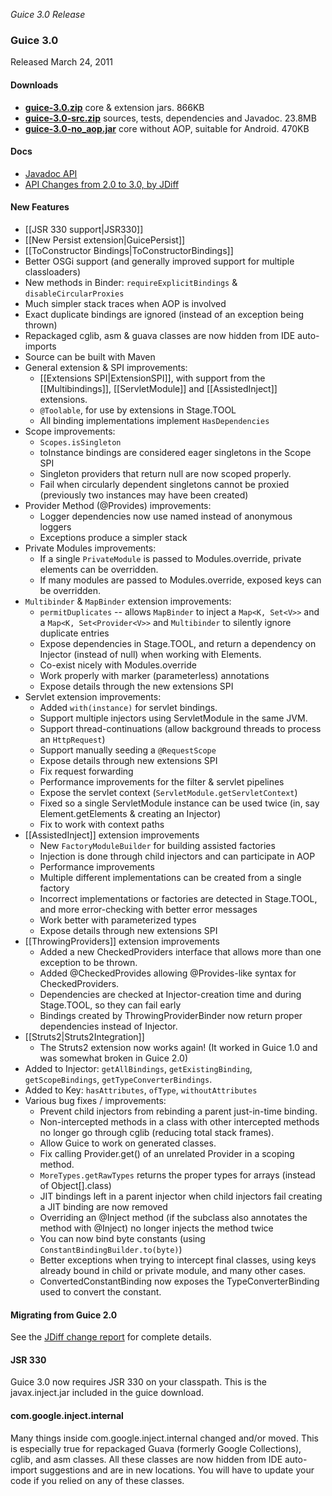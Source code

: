 _Guice 3.0 Release_
### Guice 3.0
Released March 24, 2011

#### Downloads
 * **[guice-3.0.zip](http://google-guice.googlecode.com/files/guice-3.0.zip )** core & extension jars.  866KB
 * **[guice-3.0-src.zip](http://google-guice.googlecode.com/files/guice-3.0-src.zip)** sources, tests, dependencies and Javadoc. 23.8MB
 * **[guice-3.0-no_aop.jar](http://google-guice.googlecode.com/files/guice-3.0-no_aop.jar)** core without AOP, suitable for Android.  470KB

#### Docs
  * [Javadoc API](http://google-guice.googlecode.com/svn/tags/3.0/javadoc/index.html)
  * [API Changes from 2.0 to 3.0, by JDiff](http://google-guice.googlecode.com/svn/trunk/latest-api-diffs/3.0/changes.html)

#### New Features
  * [[JSR 330 support|JSR330]]
  * [[New Persist extension|GuicePersist]]
  * [[ToConstructor Bindings|ToConstructorBindings]]
  * Better OSGi support (and generally improved support for multiple classloaders)
  * New methods in Binder: `requireExplicitBindings` & `disableCircularProxies`
  * Much simpler stack traces when AOP is involved
  * Exact duplicate bindings are ignored (instead of an exception being thrown)
  * Repackaged cglib, asm & guava classes are now hidden from IDE auto-imports
  * Source can be built with Maven
  * General extension & SPI improvements:
     * [[Extensions SPI|ExtensionSPI]], with support from the [[Multibindings]], [[ServletModule]] and [[AssistedInject]] extensions.
     * `@Toolable`, for use by extensions in Stage.TOOL
     * All binding implementations implement `HasDependencies`
  * Scope improvements:
     * `Scopes.isSingleton`
     * toInstance bindings are considered eager singletons in the Scope SPI
     * Singleton providers that return null are now scoped properly.
     * Fail when circularly dependent singletons cannot be proxied (previously two instances may have been created)     
  * Provider Method (@Provides) improvements:
     * Logger dependencies now use named instead of anonymous loggers
     * Exceptions produce a simpler stack 
  * Private Modules improvements:
     * If a single `PrivateModule` is passed to Modules.override, private elements can be overridden.
     * If many modules are passed to Modules.override, exposed keys can be overridden.
  * `Multibinder` & `MapBinder` extension improvements:
     * `permitDuplicates` -- allows `MapBinder` to inject a `Map<K, Set<V>>` and a `Map<K, Set<Provider<V>>` and `Multibinder` to silently ignore duplicate entries
     * Expose dependencies in Stage.TOOL, and return a dependency on Injector (instead of null) when working with Elements.
     * Co-exist nicely with Modules.override
     * Work properly with marker (parameterless) annotations
     * Expose details through the new extensions SPI
  * Servlet extension improvements:
     * Added `with(instance)` for servlet bindings.
     * Support multiple injectors using ServletModule in the same JVM.
     * Support thread-continuations (allow background threads to process an `HttpRequest`)
     * Support manually seeding a `@RequestScope`
     * Expose details through new extensions SPI
     * Fix request forwarding
     * Performance improvements for the filter & servlet pipelines
     * Expose the servlet context (`ServletModule.getServletContext`)
     * Fixed so a single ServletModule instance can be used twice (in, say Element.getElements & creating an Injector)
     * Fix to work with context paths
  * [[AssistedInject]] extension improvements
     * New `FactoryModuleBuilder` for building assisted factories
     * Injection is done through child injectors and can participate in AOP
     * Performance improvements
     * Multiple different implementations can be created from a single factory
     * Incorrect implementations or factories are detected in Stage.TOOL, and more error-checking with better error messages
     * Work better with parameterized types
     * Expose details through new extensions SPI
  * [[ThrowingProviders]] extension improvements
     * Added a new CheckedProviders interface that allows more than one exception to be thrown.
     * Added @CheckedProvides allowing @Provides-like syntax for CheckedProviders.
     * Dependencies are checked at Injector-creation time and during Stage.TOOL, so they can fail early
     * Bindings created by ThrowingProviderBinder now return proper dependencies instead of Injector.
  * [[Struts2|Struts2Integration]]
     * The Struts2 extension now works again! (It worked in Guice 1.0 and was somewhat broken in Guice 2.0)
  * Added to Injector: `getAllBindings`, `getExistingBinding`, `getScopeBindings`, `getTypeConverterBindings`.
  * Added to Key: `hasAttributes`, `ofType`, `withoutAttributes`
  * Various bug fixes / improvements:
     * Prevent child injectors from rebinding a parent just-in-time binding.
     * Non-intercepted methods in a class with other intercepted methods no longer go through cglib (reducing total stack frames).
     * Allow Guice to work on generated classes.
     * Fix calling Provider.get() of an unrelated Provider in a scoping method.
     * `MoreTypes.getRawTypes` returns the proper types for arrays (instead of Object[].class)
     * JIT bindings left in a parent injector when child injectors fail creating a JIT binding are now removed
     * Overriding an @Inject method (if the subclass also annotates the method with @Inject) no longer injects the method twice
     * You can now bind byte constants (using `ConstantBindingBuilder.to(byte)`)
     * Better exceptions when trying to intercept final classes, using keys already bound in child or private module, and many other cases.
     * ConvertedConstantBinding now exposes the TypeConverterBinding used to convert the constant.

#### Migrating from Guice 2.0
See the [JDiff change report](http://google-guice.googlecode.com/svn/trunk/latest-api-diffs/3.0/changes.html) for complete details.

#### JSR 330
Guice 3.0 now requires JSR 330 on your classpath.  This is the javax.inject.jar included in the guice download.

#### com.google.inject.internal
Many things inside com.google.inject.internal changed and/or moved.  This is especially true for repackaged Guava (formerly Google Collections), cglib, and asm classes.  All these classes are now hidden from IDE auto-import suggestions and are in new locations.  You will have to update your code if you relied on any of these classes.